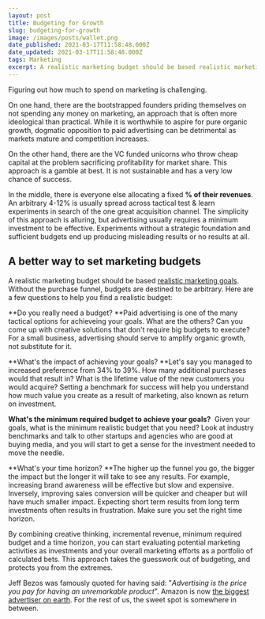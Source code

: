 ```yaml
---
layout: post
title: Budgeting for Growth
slug: budgeting-for-growth
image: /images/posts/wallet.png
date_published: 2021-03-17T11:58:48.000Z
date_updated: 2021-03-17T11:58:48.000Z
tags: Marketing
excerpt: A realistic marketing budget should be based realistic marketing goals. Without the purchase funnel, budgets are destined to be arbitrary.
---
```


Figuring out how much to spend on marketing is challenging.

On one hand, there are the bootstrapped founders priding themselves on not spending any money on marketing, an approach that is often more ideological than practical. While it is worthwhile to aspire for pure organic growth, dogmatic opposition to paid advertising can be detrimental as markets mature and competition increases.

On the other hand, there are the VC funded unicorns who throw cheap capital at the problem sacrificing profitability for market share. This approach is a gamble at best. It is not sustainable and has a very low chance of success.

In the middle, there is everyone else allocating a fixed **% of their revenues**. An arbitrary 4-12% is usually spread across tactical test & learn experiments in search of the one great acquisition channel. The simplicity of this approach is alluring, but advertising usually requires a minimum investment to be effective. Experiments without a strategic foundation and sufficient budgets end up producing misleading results or no results at all.

## A better way to set marketing budgets

A realistic marketing budget should be based [realistic marketing goals](__GHOST_URL__/goalsetting-marketing-funnel/). Without the purchase funnel, budgets are destined to be arbitrary. Here are a few questions to help you find a realistic budget:

**Do you really need a budget? **Paid advertising is one of the many tactical options for achieveing your goals. What are the others? Can you come up with creative solutions that don't require big budgets to execute? For a small business, advertising should serve to amplify organic growth, not substitute for it.

**What's the impact of achieving your goals? **Let's say you managed to increased preference from 34% to 39%. How many additional purchases would that result in? What is the lifetime value of the new customers you would acquire? Setting a benchmark for success will help you understand how much value you create as a result of marketing, also known as return on investment.

**What's the minimum required budget to achieve your goals?**  Given your goals, what is the minimum realistic budget that you need? Look at industry benchmarks and talk to other startups and agencies who are good at buying media, and you will start to get a sense for the investment needed to move the needle.

**What's your time horizon? **The higher up the funnel you go, the bigger the impact but the longer it will take to see any results. For example, increasing brand awareness will be effective but slow and expensive. Inversely, improving sales conversion will be quicker and cheaper but will have much smaller impact. Expecting short term results from long term investments often results in frustration. Make sure you set the right time horizon.

By combining creative thinking, incremental revenue, minimum required budget and a time horizon, you can start evaluating potential marketing activities as investments and your overall marketing efforts as a portfolio of calculated bets. This approach takes the guesswork out of budgeting, and protects you from the extremes.

Jeff Bezos was famously quoted for having said: "_Advertising is the price you pay for having an unremarkable product_". Amazon is now [the biggest advertiser on earth](https://www.campaignlive.co.uk/article/amazon-biggest-advertiser-earth-adspend-hits-11bn/1672723). For the rest of us, the sweet spot is somewhere in between.
